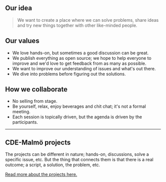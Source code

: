 ## Our idea

> We want to create a place where we can solve problems, share ideas and try new things together with other like-minded people.

## Our values

- We love hands-on, but sometimes a good discussion can be great.
- We publish everything as open source; we hope to help everyone to improve and we'd love to get feedback from as many as possible.
- We want to improve our understanding of issues and what's out there.
- We dive into problems before figuring out the solutions.

## How we collaborate

- No selling from stage.
- Be yourself, relax, enjoy beverages and chit chat; it's not a formal meeting.
- Each session is topically driven, but the agenda is driven by the participants.

---

## CDE-Malmö projects
The projects can be different in nature; hands-on, discussions, solve a specific issue, etc. But the thing that connects them is that there is a real outcome; a script, a solution, the problem, etc.

[Read more about the projects here.](projects/README.md)
